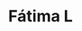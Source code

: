 ---
title: Fátima L
date: 
draft: false

# descripcion
description : Argo colgante de plata

materials: Plata 925

color: Plateado

dimensions: 1,2cm x 2cm

code: 01-01-0316

type: "Aros"

categories: []

price: $3.240,00

price_eftvo: $2.750,00

# Images
# first image will be shown in the product page
images:
  # - image: "images/path_to_image"
  # La ubicacion de las imagenes es imagenes/Aros/Aros.Colgantes/01-01-0316-fatima-l
  - image: "./images/aros/colgantes/01-01-0316-mano-de-fatima-grande_a.JPG"
  - image: "./images/aros/colgantes/01-01-0316-mano-de-fatima-grande_b.JPG"
---